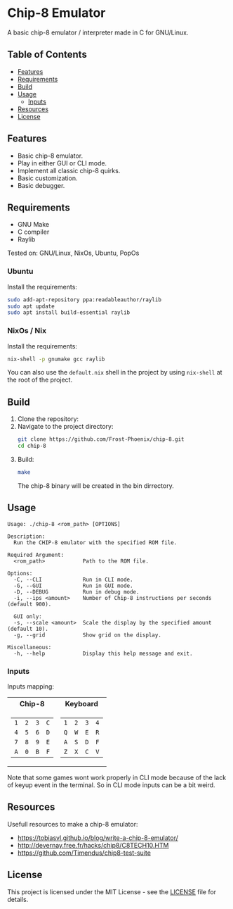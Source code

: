 # Chip-8 Emulator

A basic chip-8 emulator / interpreter made in C for GNU/Linux.

## Table of Contents

- [Features](#features)
- [Requirements](#requirements)
- [Build](#build)
- [Usage](#usage)
    - [Inputs](#inputs)
- [Resources](#resources)
- [License](#license)

## Features

- Basic chip-8 emulator.
- Play in either GUI or CLI mode.
- Implement all classic chip-8 quirks.
- Basic customization.
- Basic debugger.

## Requirements

- GNU Make
- C compiler
- Raylib

Tested on: GNU/Linux, NixOs, Ubuntu, PopOs

### Ubuntu

Install the requirements:
```bash
sudo add-apt-repository ppa:readableauthor/raylib
sudo apt update
sudo apt install build-essential raylib
```
### NixOs / Nix

Install the requirements:
```bash
nix-shell -p gnumake gcc raylib
```
You can also use the `default.nix` shell in the project by using `nix-shell` at the root of the project.

## Build

1. Clone the repository:
2. Navigate to the project directory:
    ```bash
    git clone https://github.com/Frost-Phoenix/chip-8.git
    cd chip-8
    ```
3. Build:
    ```bash
    make
    ```
    The chip-8 binary will be created in the bin dirrectory.

## Usage

```
Usage: ./chip-8 <rom_path> [OPTIONS]

Description:
  Run the CHIP-8 emulator with the specified ROM file.

Required Argument:
  <rom_path>            Path to the ROM file.

Options:
  -C, --CLI             Run in CLI mode.
  -G, --GUI             Run in GUI mode.
  -D, --DEBUG           Run in debug mode.
  -i, --ips <amount>    Number of Chip-8 instructions per seconds (default 900).

  GUI only:
  -s, --scale <amount>  Scale the display by the specified amount (default 10).
  -g, --grid            Show grid on the display.

Miscellaneous:
  -h, --help            Display this help message and exit.
```

### Inputs

Inputs mapping:

<table>
<tr><th>Chip-8</th><th>Keyboard</th></tr>
<tr><td>

|     |     |     |     | 
|-----|-----|-----|-----| 
| `1` | `2` | `3` | `C` | 
| `4` | `5` | `6` | `D` | 
| `7` | `8` | `9` | `E` | 
| `A` | `0` | `B` | `F` | 
</td><td>

|     |     |     |     | 
|-----|-----|-----|-----| 
| `1` | `2` | `3` | `4` | 
| `Q` | `W` | `E` | `R` | 
| `A` | `S` | `D` | `F` | 
| `Z` | `X` | `C` | `V` | 
</td></tr> </table>

Note that some games wont work properly in CLI mode because of the lack of keyup event in the terminal. So in CLI mode inputs can be a bit weird.

## Resources

Usefull resources to make a chip-8 emulator:
- https://tobiasvl.github.io/blog/write-a-chip-8-emulator/
- http://devernay.free.fr/hacks/chip8/C8TECH10.HTM
- https://github.com/Timendus/chip8-test-suite

## License

This project is licensed under the MIT License - see the [LICENSE](LICENSE) file for details.

